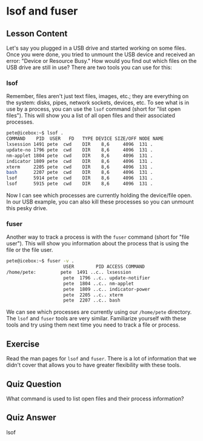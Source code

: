 # lsof and fuser

## Lesson Content

Let's say you plugged in a USB drive and started working on some files. Once you were done, you tried to unmount the USB device and received an error: "Device or Resource Busy." How would you find out which files on the USB drive are still in use? There are two tools you can use for this:

### lsof

Remember, files aren't just text files, images, etc.; they are everything on the system: disks, pipes, network sockets, devices, etc. To see what is in use by a process, you can use the `lsof` command (short for "list open files"). This will show you a list of all open files and their associated processes.

```bash
pete@icebox:~$ lsof .
COMMAND    PID  USER   FD   TYPE DEVICE SIZE/OFF NODE NAME
lxsession 1491 pete  cwd    DIR    8,6     4096  131 .
update-no 1796 pete  cwd    DIR    8,6     4096  131 .
nm-applet 1804 pete  cwd    DIR    8,6     4096  131 .
indicator 1809 pete  cwd    DIR    8,6     4096  131 .
xterm     2205 pete  cwd    DIR    8,6     4096  131 .
bash      2207 pete  cwd    DIR    8,6     4096  131 .
lsof      5914 pete  cwd    DIR    8,6     4096  131 .
lsof      5915 pete  cwd    DIR    8,6     4096  131 .
```

Now I can see which processes are currently holding the device/file open. In our USB example, you can also kill these processes so you can unmount this pesky drive.

### fuser

Another way to track a process is with the `fuser` command (short for "file user"). This will show you information about the process that is using the file or the file user.

```bash
pete@icebox:~$ fuser -v .
                     USER        PID ACCESS COMMAND
/home/pete:         pete  1491 ..c.. lxsession
                     pete  1796 ..c.. update-notifier
                     pete  1804 ..c.. nm-applet
                     pete  1809 ..c.. indicator-power
                     pete  2205 ..c.. xterm
                     pete  2207 ..c.. bash
```

We can see which processes are currently using our `/home/pete` directory. The `lsof` and `fuser` tools are very similar. Familiarize yourself with these tools and try using them next time you need to track a file or process.

## Exercise

Read the man pages for `lsof` and `fuser`. There is a lot of information that we didn't cover that allows you to have greater flexibility with these tools.

## Quiz Question

What command is used to list open files and their process information?

## Quiz Answer

lsof
